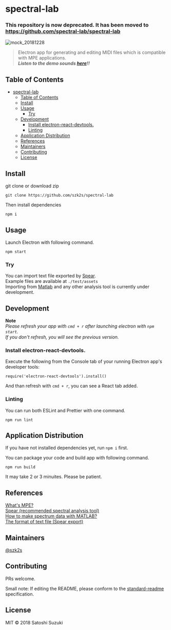 # spectral-lab
### This repository is now deprecated. It has been moved to https://github.com/spectral-lab/spectral-lab

![mock_20181228](https://user-images.githubusercontent.com/31060964/50502309-a1ad1c80-0aa1-11e9-8884-f60d0bf6da1b.gif)

> Electron app for generating and editing MIDI files which is compatible with MPE applications.  
> ***Listen to the demo sounds [here](https://drive.google.com/drive/folders/1xU2hxmzMhu4SbaaS6ggDsQUYxpIQMYT8?usp=sharing)!!***

## Table of Contents

- [spectral-lab](#spectral-lab)
  - [Table of Contents](#table-of-contents)
  - [Install](#install)
  - [Usage](#usage)
    - [Try](#try)
  - [Development](#development)
    - [Install electron-react-devtools.](#install-electron-react-devtools)
    - [Linting](#linting)
  - [Application Distribution](#application-distribution)
  - [References](#references)
  - [Maintainers](#maintainers)
  - [Contributing](#contributing)
  - [License](#license)

## Install

git clone or download zip 
```
git clone https://github.com/szk2s/spectral-lab
```

Then install dependencies
```
npm i
```

## Usage

Launch Electron with following command.

```
npm start
```

### Try  

You can import text file exported by 
[Spear](http://www.klingbeil.com/spear/ "Spear").  
Example files are available at `./test/assets`    
Importing from [Matlab](https://github.com/szk2s/Spectral-Analysis "Matlab") and any other analysis tool is currently under development.

## Development  

**Note**  
*Please refresh your app with `cmd + r` after launching electron with `npm start`.   
If you don't refresh, you will see the previous version.*

### Install electron-react-devtools.  
Execute the following from the Console tab of your running Electron app's developer tools:  

```
require('electron-react-devtools').install()
```
And than refresh with `cmd + r`, you can see a React tab added.  
  
### Linting
You can run both ESLint and Prettier with one command.  
```
npm run lint
```  

## Application Distribution
If you have not installed dependencies yet, run `npm i` first.

You can package your code and build app with following command.
```
npm run build
```  
It may take 2 or 3 minuites. Please be patient.  

## References
[What's MPE?](http://mpe.js.org/ "mpe.js")  
[Spear (recommended spectral analysis tool)](http://www.klingbeil.com/spear/ "Spear")  
[How to make spectrum data with MATLAB?](https://github.com/szk2s/Spectral-Analysis "Spectral-Analysis")  
[The format of text file (Spear export)](https://sites.google.com/view/hintjam-frontier-of-music/%E3%83%9B%E3%83%BC%E3%83%A0 "Hint-Jam")  

## Maintainers

[@szk2s](https://github.com/szk2s)

## Contributing

PRs welcome.

Small note: If editing the README, please conform to the [standard-readme](https://github.com/RichardLitt/standard-readme) specification.

## License

MIT © 2018 Satoshi Suzuki

